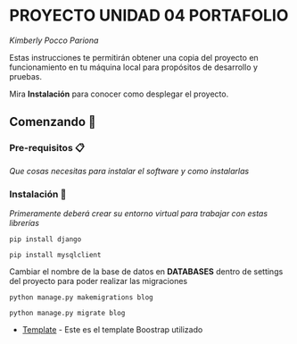 # PROYECTO UNIDAD 04 PORTAFOLIO
_Kimberly Pocco Pariona_

Estas instrucciones te permitirán obtener una copia del proyecto en funcionamiento en tu máquina local para propósitos de desarrollo y pruebas.

Mira **Instalación** para conocer como desplegar el proyecto.
## Comenzando 🚀

### Pre-requisitos 📋

_Que cosas necesitas para instalar el software y como instalarlas_

### Instalación 🔧
_Primeramente deberá crear su entorno virtual para trabajar con estas librerías_
```
pip install django
```
```
pip install mysqlclient
```
Cambiar el nombre de la base de datos en  **DATABASES**  dentro de settings del proyecto para poder realizar las migraciones
```
python manage.py makemigrations blog
```
```
python manage.py migrate blog
```

* [Template](https://bootstrapmade.com/iportfolio-bootstrap-portfolio-websites-template/) - Este es el template Boostrap utilizado
